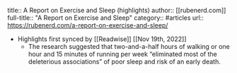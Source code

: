 title:: A Report on Exercise and Sleep (highlights)
author:: [[rubenerd.com]]
full-title:: "A Report on Exercise and Sleep"
category:: #articles
url:: https://rubenerd.com/a-report-on-exercise-and-sleep/

- Highlights first synced by [[Readwise]] [[Nov 19th, 2022]]
	- The research suggested that two-and-a-half hours of walking or one hour and 15 minutes of running per week “eliminated most of the deleterious associations” of poor sleep and risk of an early death.